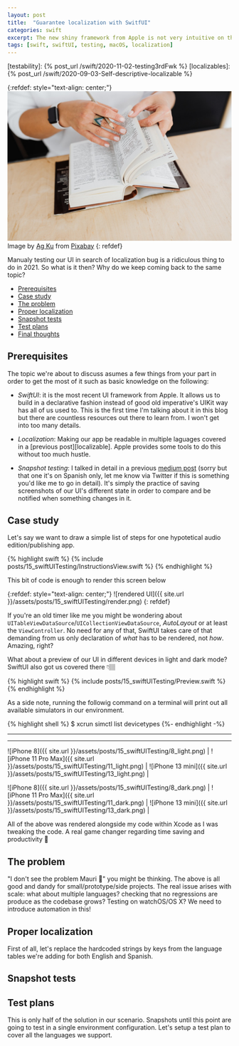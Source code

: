 ```yaml
---
layout: post
title:  "Guarantee localization with SwitfUI"
categories: swift
excerpt: The new shiny framework from Apple is not very intuitive on the testing front, or is it? How can we make it so?
tags: [swift, swiftUI, testing, macOS, localization]
---
```


[referralAutor]: https://pixabay.com/users/myrfa-3126475/?utm_source=link-attribution&utm_medium=referral&utm_campaign=image&utm_content=1614223

[referralLink]: https://pixabay.com/?utm_source=link-attribution&utm_medium=referral&utm_campaign=image&utm_content=1614223

[testability]: {% post_url /swift/2020-11-02-testing3rdFwk %} 
[localizables]: {% post_url /swift/2020-09-03-Self-descriptive-localizable %} 
<!-- ------------ -->

{:refdef: style="text-align: center;"}
![compass](/assets/posts/15_swiftUITesting/cover.jpg)
Image by [Ag Ku][referralAutor] from [Pixabay][referralLink]
{: refdef}

Manualy testing our UI in search of localization bug is a ridiculous thing to do in 2021. So what is it then? Why do we keep coming back to the same topic?

- [Prerequisites](#prerequisites)
- [Case study](#case-study)
- [The problem](#the-problem)
- [Proper localization](#proper-localization)
- [Snapshot tests](#snapshot-tests)
- [Test plans](#test-plans)
- [Final thoughts](#final-thoughts)

## Prerequisites

The topic we're about to discuss asumes a few things from your part in order to get the most of it such as basic knowledge on the following:

- _SwiftUI_: it is the most recent UI framework from Apple. It allows us to build in a declarative fashion instead of good old imperative's UIKit way has all of us used to. This is the first time I'm talking about it in this blog but there are countless resources out there to learn from. I won't get into too many details.

- _Localization_: Making our app be readable in multiple laguages covered in a [previous post][localizable]. Apple provides some tools to do this without too much hustle.

- _Snapshot testing_: I talked in detail in a previous [medium post](https://medium.com/peya-tech/screenshots-para-tus-tests-85598e4c5c4e) (sorry but that one it's on Spanish only, let me know via Twitter if this is something you'd like me to go in detail). It's simply the practice of saving screenshots of our UI's different state in order to compare and be notified when something changes in it.

## Case study

Let's say we want to draw a simple list of steps for one hypotetical audio edition/publishing app. 

{% highlight swift %}
{% include posts/15_swiftUITesting/InstructionsView.swift %}
{% endhighlight %}

This bit of code is enough to render this screen below

{:refdef: style="text-align: center;"}
![rendered UI]({{ site.url }}/assets/posts/15_swiftUITesting/render.png)
{: refdef}

If you're an old timer like me you might be wondering about `UITableViewDataSource`/`UICollectionViewDataSource`, _AutoLayout_ or at least the `ViewController`. No need for any of that, SwiftUI takes care of that demanding from us only declaration of _what_ has to be rendered, not _how_. Amazing, right?

What about a preview of our UI in different devices in light and dark mode? SwiftUI also got us covered there 👇🏽

{% highlight swift %}
{% include posts/15_swiftUITesting/Preview.swift %}
{% endhighlight %}

As a side note, running the followig command on a terminal will print out all available simulators in our environment. 

{% highlight shell %}
$ xcrun simctl list devicetypes
{%- endhighlight -%} 

--- 
---

![iPhone 8]({{ site.url }}/assets/posts/15_swiftUITesting/8_light.png) | ![iPhone 11 Pro Max]({{ site.url }}/assets/posts/15_swiftUITesting/11_light.png) | ![iPhone 13 mini]({{ site.url }}/assets/posts/15_swiftUITesting/13_light.png) |


![iPhone 8]({{ site.url }}/assets/posts/15_swiftUITesting/8_dark.png) | ![iPhone 11 Pro Max]({{ site.url }}/assets/posts/15_swiftUITesting/11_dark.png) | ![iPhone 13 mini]({{ site.url }}/assets/posts/15_swiftUITesting/13_dark.png) |

All of the above was rendered alongside my code within Xcode as I was tweaking the code. A real game changer regarding time saving and productivity 🎉

## The problem

"I don't see the problem Mauri 🧐" you might be thinking. The above is all good and dandy for small/prototype/side projects. The real issue arises with scale: what about multiple languages? checking that no regressions are produce as the codebase grows? Testing on watchOS/OS X? We need to introduce automation in this!

## Proper localization

First of all, let's replace the hardcoded strings by keys from the language tables we're adding for both English and Spanish.

## Snapshot tests



## Test plans

This is only half of the solution in our scenario. Snapshots until this point are going to test in a single environment configuration. Let's setup a test plan to cover all the languages we support.
